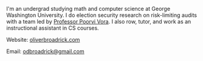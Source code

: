 I'm an undergrad studying math and computer science at George Washington University. I do election security research on risk-limiting audits with a team led by  [Professor Poorvi Vora](https://www2.seas.gwu.edu/~poorvi/). I also row, tutor, and work as an instructional assistant in CS courses.

Website: [oliverbroadrick.com](http://oliverbroadrick.com)

Email: odbroadrick@gmail.com
